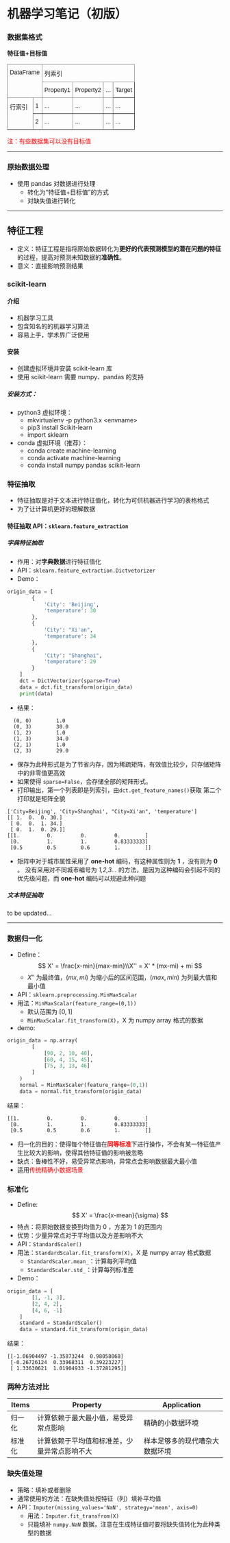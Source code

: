 # 机器学习笔记（初版）
### 数据集格式
**特征值+目标值**
<style type="text/css">
.tg  {border-collapse:collapse;border-spacing:0;}
.tg td{border-color:black;border-style:solid;border-width:1px;font-family:Arial, sans-serif;font-size:14px;
  overflow:hidden;padding:10px 5px;word-break:normal;}
.tg th{border-color:black;border-style:solid;border-width:1px;font-family:Arial, sans-serif;font-size:14px;
  font-weight:normal;overflow:hidden;padding:10px 5px;word-break:normal;}
.tg .tg-0pky{border-color:inherit;text-align:left;vertical-align:top}
.tg .tg-0lax{text-align:left;vertical-align:top}
</style>
<table class="tg">
<thead>
  <tr>
    <th class="tg-0pky" colspan="2" rowspan="2">DataFrame</th>
    <th class="tg-0pky" colspan="4">列索引</th>
  </tr>
  <tr>
    <th class="tg-0pky">Property1</th>
    <th class="tg-0pky">Property2</th>
    <th class="tg-0pky">...</th>
    <th class="tg-0lax">Target</th>
  </tr>
</thead>
<tbody>
  <tr>
    <td class="tg-0pky" rowspan="2">行索引</td>
    <td class="tg-0pky">1</td>
    <td class="tg-0pky">...</td>
    <td class="tg-0pky">...</td>
    <td class="tg-0pky">...</td>
    <td class="tg-0lax">...</td>
  </tr>
  <tr>
    <td class="tg-0pky">2</td>
    <td class="tg-0pky">...</td>
    <td class="tg-0pky">...</td>
    <td class="tg-0pky">...</td>
    <td class="tg-0lax">...</td>
  </tr>
</tbody>
</table>

<span style='color:red'>注：有些数据集可以没有目标值</span>

---

### 原始数据处理
* 使用 pandas 对数据进行处理
    * 转化为“特征值+目标值”的方式
    * 对缺失值进行转化

---
## 特征工程
* 定义：特征工程是指将原始数据转化为**更好的代表预测模型的潜在问题的特征**的过程，提高对预测未知数据的**准确性**。
* 意义：直接影响预测结果
### scikit-learn
#### 介绍
* 机器学习工具
* 包含知名的的机器学习算法
* 容易上手，学术界广泛使用
#### 安装
* 创建虚拟环境并安装 scikit-learn 库
* 使用 scikit-learn 需要 numpy、pandas 的支持
##### 安装方式：
* python3 虚拟环境：
  * mkvirtualenv -p python3.x \<envname\>
  * pip3 install Scikit-learn
  * import sklearn
* conda 虚拟环境（推荐）：
  * conda create machine-learning
  * conda activate machine-learning
  * conda install numpy pandas scikit-learn
### 特征抽取
* 特征抽取是对于文本进行特征值化，转化为可供机器进行学习的表格格式
* 为了让计算机更好的理解数据
#### 特征抽取 API：`sklearn.feature_extraction`
##### 字典特征抽取
* 作用：对**字典数据**进行特征值化
* API：`sklearn.feature_extraction.Dictvetorizer`
* Demo：
```python
origin_data = [
        {
            'City': 'Beijing',
            'temperature': 30
        },
        {
            'City': "Xi'an",
            'temperature': 34
        },
        {
            'City': "Shanghai",
            'temperature': 29
        }
    ]
    dct = DictVectorizer(sparse=True)
    data = dct.fit_transform(origin_data)
    print(data)
```
* 结果：
```
  (0, 0)        1.0
  (0, 3)        30.0
  (1, 2)        1.0
  (1, 3)        34.0
  (2, 1)        1.0
  (2, 3)        29.0
```
* 保存为此种形式是为了节省内存，因为稀疏矩阵，有效值比较少，只存储矩阵中的非零值更高效
* 如果使得 `sparse=False`，会存储全部的矩阵形式。
* 打印输出，第一个列表即是列索引，由`dct.get_feature_names()`获取
第二个打印就是矩阵全貌
```
['City=Beijing', 'City=Shanghai', "City=Xi'an", 'temperature']
[[ 1.  0.  0. 30.]
 [ 0.  0.  1. 34.]
 [ 0.  1.  0. 29.]]
[[1.         0.         0.         0.        ]
 [0.         1.         1.         0.83333333]
 [0.5        0.5        0.6        1.        ]]
```
  * 矩阵中对于城市属性采用了 **one-hot** 编码，有这种属性则为 **1** ，没有则为 **0** 。
没有采用对不同城市编号为 *1,2,3...* 的方法，是因为这种编码会引起不同的优先级问题，而 **one-hot** 编码可以规避此种问题
##### 文本特征抽取
to be updated...

---
### 数据归一化
* Define：
$$
X' = \frac{x-min}{max-min}\\X'' = X' * (mx-mi) + mi
$$
  * $X''$ 为最终值，$(mx,mi)$ 为缩小后的区间范围，$(max,min)$ 为列最大值和最小值
* API：`sklearn.preprocessing.MinMaxScalar`
* 用法：`MinMaxScalar(feature_range=(0,1))`
  * 默认范围为 $[0,1]$
  * `MinMaxScalar.fit_transform(X)`，X 为 numpy array 格式的数据
* demo:
```python
origin_data = np.array(
        [
            [90, 2, 10, 40],
            [60, 4, 15, 45],
            [75, 3, 13, 46]
        ]
    )
    normal = MinMaxScaler(feature_range=(0,1))
    data = normal.fit_transform(origin_data)
```
结果：
```
[[1.         0.         0.         0.        ]
 [0.         1.         1.         0.83333333]
 [0.5        0.5        0.6        1.        ]]
```
* 归一化的目的：使得每个特征值在<span style='color:red; font-weight:bold'>同等标准</span>下进行操作，不会有某一特征值产生比较大的影响，使得其他特征值的影响被忽略
* 缺点：鲁棒性不好，易受异常点影响，异常点会影响数据最大最小值
* 适用<span style='color:red'>传统精确小数据场景</span>
### 标准化
* Define:
$$
X' = \frac{x-mean}{\sigma}
$$
* 特点：将原始数据变换到均值为 0 ，方差为 1 的范围内
* 优势：少量异常点对于平均值以及方差影响不大
* API：`StandardScaler()`
* 用法：`StandardScalar.fit_transform(X)`，X 是 numpy array 格式数据
  * `StandardScaler.mean_`：计算每列平均值
  * `StandardScaler.std_`：计算每列标准差
* Demo：
```python
origin_data = [
        [1, -1, 3],
        [2, 4, 2],
        [4, 6, -1]
    ]
    standard = StandardScaler()
    data = standard.fit_transform(origin_data)
```
结果：
```
[[-1.06904497 -1.35873244  0.98058068]
 [-0.26726124  0.33968311  0.39223227]
 [ 1.33630621  1.01904933 -1.37281295]]
```
### 两种方法对比
| Items | Property | Application |
|---|---| --- |
|归一化| 计算依赖于最大最小值，易受异常点影响 | 精确的小数据环境 |
|标准化| 计算依赖于平均值和标准差，少量异常点影响不大| 样本足够多的现代嘈杂大数据环境 |
### 缺失值处理
* 策略：填补或者删除
* 通常使用的方法：在缺失值处按特征（列）填补平均值
* API：`Imputer(missing_values='NaN', strategy='mean', axis=0)`
  * 用法：`Imputer.fit_transfrom(X)`
  * 只能填补 `numpy.NaN` 数据，注意在生成特征值时要将缺失值转化为此种类型的数据